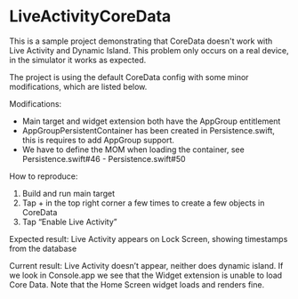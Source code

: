 # LiveActivityCoreData

This is a sample project demonstrating that CoreData doesn't work with Live Activity and Dynamic Island. This problem only occurs on a real device, in the simulator it works as expected.

The project is using the default CoreData config with some minor modifications, which are listed below.

Modifications:
- Main target and widget extension both have the AppGroup entitlement
- AppGroupPersistentContainer has been created in Persistence.swift, this is requires to add AppGroup support.
- We have to define the MOM when loading the container, see Persistence.swift#46 - Persistence.swift#50

How to reproduce:
1. Build and run main target
2. Tap + in the top right corner a few times to create a few objects in CoreData
3. Tap “Enable Live Activity”

Expected result:
Live Activity appears on Lock Screen, showing timestamps from the database

Current result:
Live Activity doesn’t appear, neither does dynamic island. If we look in Console.app we see that the Widget extension is unable to load Core Data. Note that the Home Screen widget loads and renders fine.
